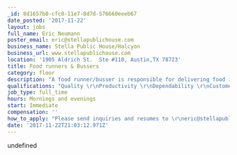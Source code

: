 ```yaml
---
_id: 8d1657b0-cfc8-11e7-8d7d-576660eeeb67
date_posted: '2017-11-22'
layout: jobs
full_name: Eric Neumann
poster_email: eric@stellapublichouse.com
business_name: Stella Public House/Halcyon
business_url: www.stellapublichouse.com
location: '1905 Aldrich St.  Ste #110, Austin,TX 78723'
title: Food runners & Bussers
category: floor
description: "A food runner/busser is responsible for delivering food items in accordance with recipes and established standards in the company's continuing effort to deliver outstanding service and financial profitability.\r\n\r\nEnsure food items go out according to designated recipes and quality standards\r\nMaintain cleanliness and comply with food sanitation standards at all times\r\nManage guest orders in a friendly, timely and efficient manner\r\nEnsure knowledge of menu and all food products\r\nStock and maintain designated food station(s)\r\nVisually inspect all food sent from the kitchen\r\nPractice correct food handling and food storage procedures according to federal, state, local and company regulations\r\nPrepare requisitions for supplies and food items, as needed"
qualifications: "Quality \r\nProductivity \r\nDependability \r\nCustomer Focus \r\nAdaptability"
job_type: full_time
hours: Mornings and evenings
start: Immediate
compensation: ''
how_to_apply: "Please send inquiries and resumes to \r\neric@stellapublichouse.com"
date: '2017-11-22T21:03:12.971Z'
---
```

undefined
